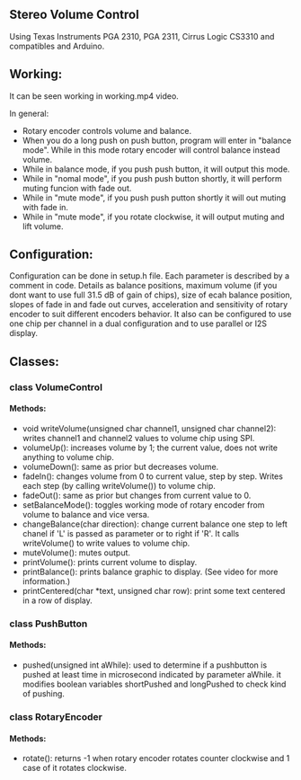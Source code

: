  ## Stereo Volume Control 
 
 Using Texas Instruments PGA 2310, PGA 2311, Cirrus Logic CS3310 and compatibles and Arduino.
 
 ## Working:
 It can be seen working in working.mp4 video.
	
 In general:
	
 * Rotary encoder controls volume and balance.
 * When you do a long push on push button, program will enter in "balance mode". While in this mode rotary encoder will control balance instead volume.
 * While in balance mode, if you push push button, it will output this mode.
 * While in "nomal mode", if you push push button shortly, it will perform muting funcion with fade out.
 * While in "mute mode", if you push push putton shortly it will out muting with fade in.
 * While in "mute mode", if you rotate clockwise, it will output muting and lift volume.
 
	
 ## Configuration:
 Configuration can be done in setup.h file.
	Each parameter is described by a comment in code.
	Details as balance positions, maximum volume (if you dont want to use full 31.5 dB of gain of chips), size of ecah balance position, 
	slopes of fade in and fade out curves, acceleration and sensitivity of rotary encoder to suit different encoders behavior.
	It also can be configured to use one chip per channel in a dual configuration and to use parallel or I2S display.
 
 ## Classes:
 ### class VolumeControl
 #### Methods:
 * void writeVolume(unsigned char channel1, unsigned char channel2): writes channel1 and channel2 values to volume chip using SPI.
 * volumeUp(): increases volume by 1; the current value, does not write anything to volume chip.
 * volumeDown(): same as prior but decreases volume.
 * fadeIn(): changes volume from 0 to current value, step by step. Writes each step (by calling writeVolume()) to volume chip.
 * fadeOut(): same as prior but changes from current value to 0.
 * setBalanceMode(): toggles working mode of rotary encoder from volume to balance and vice versa.
 * changeBalance(char direction): change current balance one step to left chanel if 'L' is passed as parameter or to right if 'R'. It calls writeVolume() to write values to volume chip.
 * muteVolume(): mutes output.
 * printVolume(): prints current volume to display.
 * printBalance(): prints balance graphic to display. (See video for more information.)
 * printCentered(char *text, unsigned char row): print some text centered in a row of display.
 ### class PushButton
 #### Methods:
 * pushed(unsigned int aWhile): used to determine if a pushbutton is pushed at least time in microsecond indicated by parameter aWhile. it modifies boolean variables shortPushed and longPushed to check kind of pushing.
 ### class RotaryEncoder
 #### Methods:
 * rotate(): returns -1 when rotary encoder rotates counter clockwise and 1 case of it rotates clockwise. 

